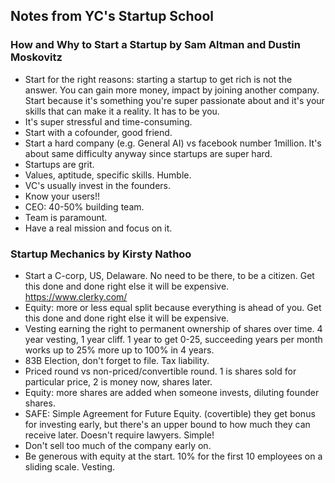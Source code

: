 ## Notes from YC's Startup School

### How and Why to Start a Startup by Sam Altman and Dustin Moskovitz

* Start for the right reasons: starting a startup to get rich is not the answer. You can gain more money, 
impact by joining another company. Start because it's something you're super passionate about and it's
your skills that can make it a reality. It has to be you.
* It's super stressful and time-consuming.
* Start with a cofounder, good friend.
* Start a hard company (e.g. General AI) vs facebook number 1million. It's about same difficulty anyway since 
startups are super hard.
* Startups are grit.
* Values, aptitude, specific skills. Humble.
* VC's usually invest in the founders.
* Know your users!!
* CEO: 40-50% building team.
* Team is paramount.
* Have a real mission and focus on it.

### Startup Mechanics by Kirsty Nathoo

* Start a C-corp, US, Delaware. No need to be there, to be a citizen. Get this done and done right else 
it will be expensive. https://www.clerky.com/
* Equity: more or less equal split because everything is ahead of you. Get this done and done right else 
it will be expensive.
* Vesting earning the right to permanent ownership of shares over time. 4 year vesting, 1 year cliff. 
1 year to get 0-25, succeeding years per month works up to 25% more up to 100% in 4 years.
* 83B Election, don't forget to file. Tax liability.
* Priced round vs non-priced/convertible round. 1 is shares sold for particular price, 2 is money now,
shares later.
* Equity: more shares are added when someone invests, diluting founder shares.
* SAFE: Simple Agreement for Future Equity. (covertible) they get bonus for investing early, but there's an 
upper bound to how much they can receive later. Doesn't require lawyers. Simple!
* Don't sell too much of the company early on.
* Be generous with equity at the start. 10% for the first 10 employees on a sliding scale. Vesting.
